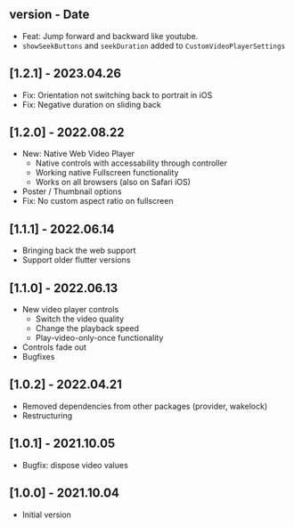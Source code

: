 ## version - Date

- Feat: Jump forward and backward like youtube.
- ```showSeekButtons``` and ```seekDuration``` added to ```CustomVideoPlayerSettings```

## [1.2.1] - 2023.04.26

- Fix: Orientation not switching back to portrait in iOS
- Fix: Negative duration on sliding back

## [1.2.0] - 2022.08.22

- New: Native Web Video Player
  - Native controls with accessability through controller
  - Working native Fullscreen functionality
  - Works on all browsers (also on Safari iOS)
- Poster / Thumbnail options
- Fix: No custom aspect ratio on fullscreen

## [1.1.1] - 2022.06.14

- Bringing back the web support
- Support older flutter versions

## [1.1.0] - 2022.06.13

- New video player controls
  - Switch the video quality
  - Change the playback speed
  - Play-video-only-once functionality
- Controls fade out
- Bugfixes

## [1.0.2] - 2022.04.21

- Removed dependencies from other packages (provider, wakelock)
- Restructuring

## [1.0.1] - 2021.10.05

- Bugfix: dispose video values

## [1.0.0] - 2021.10.04

- Initial version
